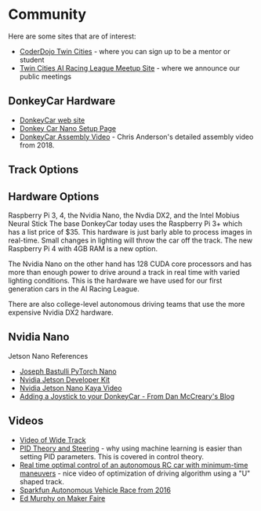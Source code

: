 # Community

Here are some sites that are of interest:


* [CoderDojo Twin Cities](http://coderdojotc.org) - where you can sign up to be a mentor or student
* [Twin Cities AI Racing League Meetup Site](https://www.meetup.com/Artificial-Intelligent-Racing-League/) - where we announce our public meetings

## DonkeyCar Hardware

* [DonkeyCar web site](http://donkeycar.com)
* [Donkey Car Nano Setup Page](https://docs.donkeycar.com/guide/robot_sbc/setup_jetson_nano/)
* [DonkeyCar Assembly Video](https://youtu.be/OaVqWiR2rS0) - Chris Anderson's detailed assembly video from 2018.

## Track Options


## Hardware Options

Raspberry Pi 3, 4, the Nvidia Nano, the Nvdia DX2, and the Intel Mobius Neural Stick
The base DonkeyCar today uses the Raspberry Pi 3+ which has a list price of $35.  This hardware is just barly able to process images in real-time.  Small changes in lighting will throw the car off the track.  The new Raspberry Pi 4 with 4GB RAM is a new option.

The Nvidia Nano on the other hand has 128 CUDA core processors and has more than enough power to drive around a track in real time with varied lighting conditions.  This is the hardware we have used for our first generation cars in the AI Racing League.

There are also college-level autonomous driving teams that use the more expensive Nvidia DX2 hardware.

## Nvidia Nano 
Jetson Nano References

* [Joseph Bastulli PyTorch Nano](https://github.com/bastulli/AutoCarJetsonNano)
* [Nvidia Jetson Developer Kit](https://developer.nvidia.com/embedded/jetson-nano-developer-kit)
* [Nvidia Jetson Nano Kaya Video](https://www.youtube.com/watch?v=X3qGDYie1_I)
* [Adding a Joystick to your DonkeyCar - From Dan McCreary's Blog](https://medium.com/@dmccreary/a-joystick-for-your-donkeycar-d4266c0b91f4)

## Videos

* [Video of Wide Track](https://www.youtube.com/watch?v=lfwq73D7oHg)
* [PID Theory and Steering](https://www.youtube.com/watch?v=4Y7zG48uHRo) - why using machine learning is easier than setting PID parameters.  This is covered in control theory.
* [Real time optimal control of an autonomous RC car with minimum-time maneuvers](https://www.youtube.com/watch?v=HADLEr5eTj0) - nice video of optimization of driving algorithm using a "U" shaped track.
* [Sparkfun Autonomous Vehicle Race from 2016](https://www.youtube.com/watch?v=NBr71Dww_-k)
* [Ed Murphy on Maker Faire](https://www.youtube.com/watch?v=cKhrV_RYVOw)
